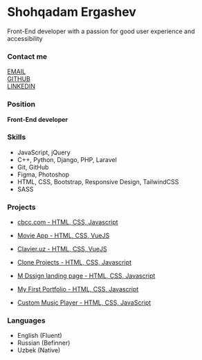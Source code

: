 <!-- [rsschool-cv](https://shohqadamm.github.io/rsschool-cv/) -->
<!-- ======================================================== -->

Shohqadam Ergashev
==================

Front-End developer with a passion for good user experience and accessibility

### Contact me

[EMAIL](mailto:ergashevshohqadam@gmail.com)  
[GITHUB](https://github.com/shohqadamm)  
[LINKEDIN](https://www.linkedin.com/in/shohqadamergashev/)

### Position

**Front-End developer**

### Skills
*   JavaScript, jQuery
*   C++, Python, Django, PHP, Laravel
*   Git, GitHub
*   Figma, Photoshop
*   HTML, CSS, Bootstrap, Responsive Design, TailwindCSS
*   SASS

### Projects


*   [cbcc.com - HTML, CSS, Javascript](https://cbcc.com)
    
*   [Movie App - HTML, CSS, VueJS](https://shohqadam-movie-app-vue.netlify.app)
    
*   [Clavier.uz - HTML, CSS, VueJS](https://clavier-uz-vue.netlify.app/)
    
*   [Clone Projects - HTML, CSS, Javascript](https://shohqadamm.github.io/clone-projects/)
    
*   [M Dssign landing page - HTML, CSS, Javascript](https://shohqadam.github.io/mDesignLP)
    
*   [My First Portfolio - HTML, CSS, Javascript](https://shohqadam-me.netlify.app/)
    
*   [Custom Music Player - HTML, CSS, JavaScript](https://shohqadam.github.io/mysicPlayer)
    

### Languages

*   English (Fluent)
*   Russian (Befinner)
*   Uzbek (Native)
<!---
shohqadamm/shohqadamm is a ✨ special ✨ repository because its `README.md` (this file) appears on your GitHub profile.
You can click the Preview link to take a look at your changes.
--->
